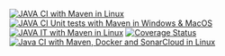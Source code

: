 [![JAVA CI with Maven in Linux](https://github.com/MeIbtihajnaeem/Project-Test-Driven-Development/actions/workflows/maven.yaml/badge.svg?branch=main)](https://github.com/MeIbtihajnaeem/Project-Test-Driven-Development/actions/workflows/maven.yaml)  [![JAVA CI Unit tests with Maven in Windows & MacOS](https://github.com/MeIbtihajnaeem/Project-Test-Driven-Development/actions/workflows/mac_and_windows_workflow_for_unit_tests.yaml/badge.svg)](https://github.com/MeIbtihajnaeem/Project-Test-Driven-Development/actions/workflows/mac_and_windows_workflow_for_unit_tests.yaml)  [![JAVA IT with Maven in Linux](https://github.com/MeIbtihajnaeem/Project-Test-Driven-Development/actions/workflows/ubuntu_workflow_flow_for_integration_and_end2end_tests.yaml/badge.svg)](https://github.com/MeIbtihajnaeem/Project-Test-Driven-Development/actions/workflows/ubuntu_workflow_flow_for_integration_and_end2end_tests.yaml)  [![Coverage Status](https://coveralls.io/repos/github/MeIbtihajnaeem/Project-Test-Driven-Development/badge.svg?branch=main)](https://coveralls.io/github/MeIbtihajnaeem/Project-Test-Driven-Development?branch=main) [![Java CI with Maven, Docker and SonarCloud in Linux](https://github.com/MeIbtihajnaeem/Project-Test-Driven-Development/actions/workflows/java_ci_maven_docker_sonarcloud.yaml/badge.svg)](https://github.com/MeIbtihajnaeem/Project-Test-Driven-Development/actions/workflows/java_ci_maven_docker_sonarcloud.yaml)
